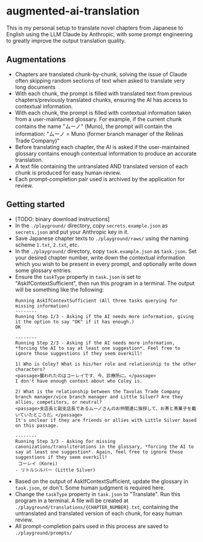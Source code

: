 # augmented-ai-translation

This is my personal setup to translate novel chapters from Japanese to English using the LLM Claude by Anthropic, with some prompt engineering to greatly improve the output translation quality.

## Augmentations

- Chapters are translated chunk-by-chunk, solving the issue of Claude often skipping random sections of text when asked to translate very long documents
- With each chunk, the prompt is filled with translated text from previous chapters/previously translated chunks, ensuring the AI has access to contextual information.
- With each chunk, the prompt is filled with contextual information taken from a user-maintained glossary. For example, if the current chunk contains the name "ムーノ" (Muno), the prompt will contain the information: "ムーノ = Muno (former branch manager of the Relinas Trade Company)"
- Before translating each chapter, the AI is asked if the user-maintained glossary contains enough contextual information to produce an accurate translation.
- A text file containing the untranslated AND translated version of each chunk is produced for easy human review.
- Each prompt-completion pair used is archived by the application for review.


## Getting started

- [TODO: binary download instructions]
- In the `./playground/` directory, copy `secrets.example.json` as `secrets.json` and put your Anthropic key in it.
- Save Japanese chapter texts to `./playground/raws/` using the naming scheme `1.txt`, `2.txt`, etc.
- In the `./playground/` directory, copy `task.example.json` as `task.json`. Set your desired chapter number, write down the contextual information which you wish to be present in every prompt, and optionally write down some glossary entries.
- Ensure the `taskType` property in `task.json` is set to "AskIfContextSufficient", then run this program in a terminal. The output will be something like the following:
    ```
    Running AskIfContextSufficient (All three tasks querying for missing information)
    --------
    Running Step 1/3 - Asking if the AI needs more information, giving it the option to say "OK" if it has enough.)
    OK

    --------
    Running Step 2/3 - Asking if the AI needs more information, *forcing the AI to say at least one suggestion*. Feel free to ignore those suggestions if they seem overkill!

    1) Who is Coley? What is his/her role and relationship to the other characters?
    <passage>襲われたのはコーレイです、今、診療所に。</passage>
    I don't have enough context about who Coley is.

    2) What is the relationship between the Tavolas Trade Company branch manager/vice branch manager and Little Silver? Are they allies, competitors, or neutral?
    <passage>支店長と副支店長であるムーノさんのお仲間達に挨拶して、お茶と茶菓子を戴いていたところだ。</passage>
    It's unclear if they are friends or allies with Little Silver based on this passage.

    --------
    Running Step 3/3 - Asking for missing canonizations/transliterations in the glossary, *forcing the AI to say at least one suggestion*. Again, feel free to ignore those suggestions if they seem overkill!
     コーレイ (Korei)
    - リトルシルバー (Little Silver)
    ```
- Based on the output of AskIfContextSufficient, update the glossary in `task.json`, or don't. Some human judgment is required here.
- Change the `taskType` property in `task.json` to "Translate". Run this program in a terminal. A file will be created at `./playground/translations/{CHAPTER_NUMBER}.txt`, containing the untranslated and translated version of each chunk, for easy human review.
- All prompt-completion pairs used in this process are saved to `./playground/prompts/`

